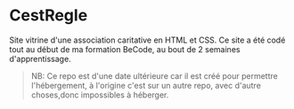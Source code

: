 # CestRegle

Site vitrine d'une association caritative en HTML et CSS.
Ce site a été codé tout au début de ma formation BeCode, au bout de 2 semaines d'apprentissage.

> NB: Ce repo est d'une date ultérieure car il est créé pour permettre l'hébergement, à l'origine c'est sur un autre repo, avec d'autre choses,donc impossibles à héberger.
